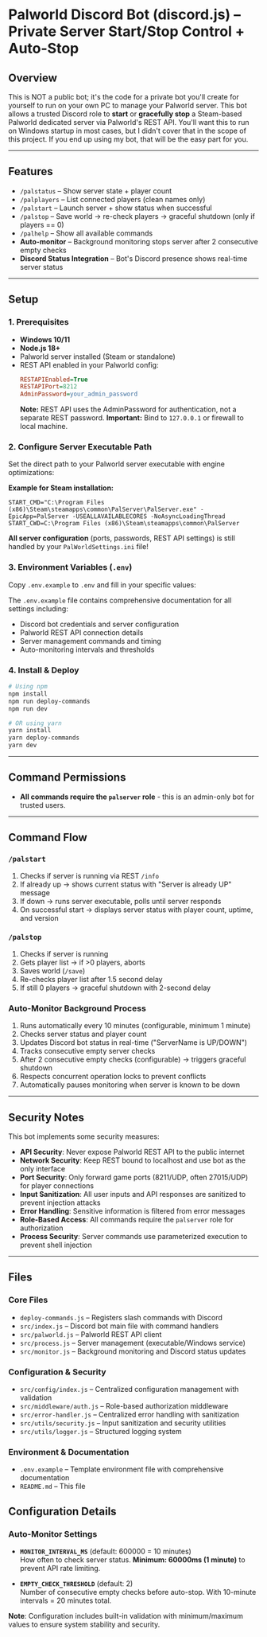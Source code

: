 # Palworld Discord Bot (discord.js) – Private Server Start/Stop Control + Auto-Stop

## Overview
This is NOT a public bot; it's the code for a private bot you'll create for yourself to run on your own PC to manage your Palworld server. This bot allows a trusted Discord role to **start** or **gracefully stop** a Steam-based Palworld dedicated server via Palworld's REST API. You'll want this to run on Windows startup in most cases, but I didn't cover that in the scope of this project. If you end up using my bot, that will be the easy part for you.

---

## Features
- `/palstatus` – Show server state + player count
- `/palplayers` – List connected players (clean names only)
- `/palstart` – Launch server + show status when successful
- `/palstop` – Save world → re-check players → graceful shutdown (only if players == 0)
- `/palhelp` – Show all available commands
- **Auto-monitor** – Background monitoring stops server after 2 consecutive empty checks
- **Discord Status Integration** – Bot's Discord presence shows real-time server status

---

## Setup

### 1. Prerequisites
- **Windows 10/11**
- **Node.js 18+**
- Palworld server installed (Steam or standalone)
- REST API enabled in your Palworld config:
  ```ini
  RESTAPIEnabled=True
  RESTAPIPort=8212
  AdminPassword=your_admin_password
  ```
  **Note:** REST API uses the AdminPassword for authentication, not a separate REST password.
  **Important:** Bind to `127.0.0.1` or firewall to local machine.

### 2. Configure Server Executable Path
Set the direct path to your Palworld server executable with engine optimizations:

**Example for Steam installation:**
```
START_CMD="C:\Program Files (x86)\Steam\steamapps\common\PalServer\PalServer.exe" -EpicApp=PalServer -USEALLAVAILABLECORES -NoAsyncLoadingThread
START_CWD=C:\Program Files (x86)\Steam\steamapps\common\PalServer
```

**All server configuration** (ports, passwords, REST API settings) is still handled by your `PalWorldSettings.ini` file!

### 3. Environment Variables (`.env`)
Copy `.env.example` to `.env` and fill in your specific values:

The `.env.example` file contains comprehensive documentation for all settings including:
- Discord bot credentials and server configuration
- Palworld REST API connection details  
- Server management commands and timing
- Auto-monitoring intervals and thresholds

### 4. Install & Deploy
```bash
# Using npm
npm install
npm run deploy-commands
npm run dev

# OR using yarn  
yarn install
yarn deploy-commands
yarn dev
```

---

## Command Permissions
- **All commands require the `palserver` role** - this is an admin-only bot for trusted users.

---

## Command Flow

### `/palstart`
1. Checks if server is running via REST `/info`
2. If already up → shows current status with "Server is already UP" message  
3. If down → runs server executable, polls until server responds
4. On successful start → displays server status with player count, uptime, and version

### `/palstop`
1. Checks if server is running
2. Gets player list → if >0 players, aborts
3. Saves world (`/save`)
4. Re-checks player list after 1.5 second delay
5. If still 0 players → graceful shutdown with 2-second delay

### Auto-Monitor Background Process
1. Runs automatically every 10 minutes (configurable, minimum 1 minute)
2. Checks server status and player count
3. Updates Discord bot status in real-time ("ServerName is UP/DOWN")
4. Tracks consecutive empty server checks
5. After 2 consecutive empty checks (configurable) → triggers graceful shutdown
6. Respects concurrent operation locks to prevent conflicts
7. Automatically pauses monitoring when server is known to be down

---

## Security Notes
This bot implements some security measures:

- **API Security**: Never expose Palworld REST API to the public internet
- **Network Security**: Keep REST bound to localhost and use bot as the only interface
- **Port Security**: Only forward game ports (8211/UDP, often 27015/UDP) for player connections
- **Input Sanitization**: All user inputs and API responses are sanitized to prevent injection attacks
- **Error Handling**: Sensitive information is filtered from error messages
- **Role-Based Access**: All commands require the `palserver` role for authorization
- **Process Security**: Server commands use parameterized execution to prevent shell injection

---

## Files

### Core Files
- `deploy-commands.js` – Registers slash commands with Discord
- `src/index.js` – Discord bot main file with command handlers
- `src/palworld.js` – Palworld REST API client
- `src/process.js` – Server management (executable/Windows service)
- `src/monitor.js` – Background monitoring and Discord status updates

### Configuration & Security
- `src/config/index.js` – Centralized configuration management with validation
- `src/middleware/auth.js` – Role-based authorization middleware
- `src/error-handler.js` – Centralized error handling with sanitization
- `src/utils/security.js` – Input sanitization and security utilities
- `src/utils/logger.js` – Structured logging system

### Environment & Documentation
- `.env.example` – Template environment file with comprehensive documentation
- `README.md` – This file

## Configuration Details

### Auto-Monitor Settings
- **`MONITOR_INTERVAL_MS`** (default: 600000 = 10 minutes)  
  How often to check server status. **Minimum: 60000ms (1 minute)** to prevent API rate limiting.

- **`EMPTY_CHECK_THRESHOLD`** (default: 2)  
  Number of consecutive empty checks before auto-stop. With 10-minute intervals = 20 minutes total.

**Note**: Configuration includes built-in validation with minimum/maximum values to ensure system stability and security.
